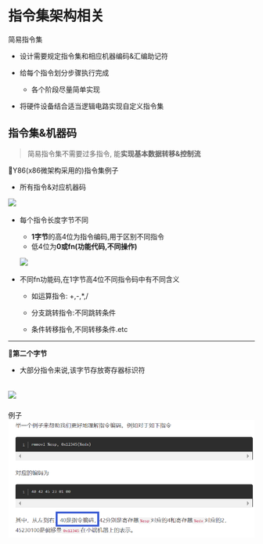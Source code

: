 # 指令集架构相关

简易指令集

- 设计需要规定指令集和相应机器编码&汇编助记符

- 给每个指令划分步骤执行完成
  
  - 各个阶段尽量简单实现

- 将硬件设备结合适当逻辑电路实现自定义指令集

## 指令集&机器码

> 简易指令集不需要过多指令, 能**实现基本数据转移&控制流**

:bento:Y86(x86微架构采用的)指令集例子

- 所有指令&对应机器码

![](2020-02-08-03-35-10.png)

- 每个指令长度字节不同
  
  - **1字节**的高4位为指令编码,用于区别不同指令
  - 低4位为**0或fn(功能代码,不同操作)**
  
  ![](2020-02-08-03-41-27.png)

- 不同fn功能码,在1字节高4位不同指令码中有不同含义

  - 如运算指令: +,-,*,/
  
  - 分支跳转指令:不同跳转条件
  
  - 条件转移指令,不同转移条件.etc

---

:blue_heart:**第二个字节**

- 大部分指令来说,该字节存放寄存器标识符

![](2020-02-08-03-45-06.png)
---
例子
![](2020-02-08-03-49-39.png)